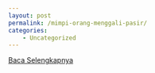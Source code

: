```yaml
---
layout: post
permalink: /mimpi-orang-menggali-pasir/
categories:
    - Uncategorized
---
```


[Baca Selengkapnya](/09)